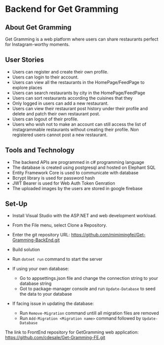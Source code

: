 # Backend for Get Gramming

## About Get Gramming
Get Gramming is a web platform where users can share restaurants perfect for Instagram-worthy moments.

## User Stories
- Users can register and create their own profile.
- Users can login to their account.
- Users can view all the restaurants in the HomePage/FeedPage to explore places
- Users can search restaurants by city in the HomePage/FeedPage
- Users can sort restaurants according the cuisines that they
- Only logged in users can add a new restaurant.
- Users can view their restaurant post history under their profile and delete and patch their own restaurant post.
- Users can logout of their profile.
- Users who wish not to make an account can still access the list of instagrammable restaurants without creating their profile. Non registered users cannot post a new restaurant.

## Tools and Technology
- The backend APIs are programmed in c# programming language
- The database is created using postgresql and hosted on Elephant SQL
- Entity Framework Core is used to communicate with database
- Bcrypt library is used for password hash
- JWT Bearer is used for Web Auth Token Genration
- The uploaded images by the users are stored in google firebase

## Set-Up
- Install Visual Studio with the ASP.NET and web development workload.
- From the File menu, select Clone a Repository.
- Enter the git repository URL: https://github.com/mimimingfei/Get-Gramming-BackEnd.git
- Build solution
- Run `dotnet run` command to start the server
  
- If using your own database:
    - Go to appsettings.json file and change the connection string to your database string
    - Got to package-manager console and run `Update-Database` to seed the data to your database
- If facing issue in updating the database:
    - Run `Remove-Migration` command untill all migration files are removed
    - Run `Add-Migration <Migration name>` command followed by `Update-Database`

The link to FrontEnd repository for GetGramming web application: https://github.com/cdesale/Get-Gramming-FE.git

